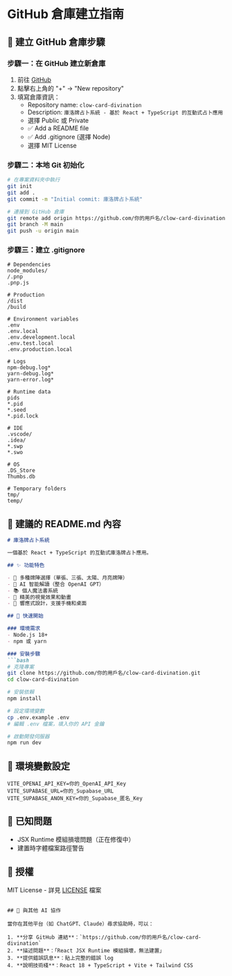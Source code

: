 # GitHub 倉庫建立指南

## 🐙 建立 GitHub 倉庫步驟

### 步驟一：在 GitHub 建立新倉庫
1. 前往 [GitHub](https://github.com)
2. 點擊右上角的 "+" → "New repository"
3. 填寫倉庫資訊：
   - Repository name: `clow-card-divination`
   - Description: `庫洛牌占卜系統 - 基於 React + TypeScript 的互動式占卜應用`
   - 選擇 Public 或 Private
   - ✅ Add a README file
   - ✅ Add .gitignore (選擇 Node)
   - 選擇 MIT License

### 步驟二：本地 Git 初始化
```bash
# 在專案資料夾中執行
git init
git add .
git commit -m "Initial commit: 庫洛牌占卜系統"

# 連接到 GitHub 倉庫
git remote add origin https://github.com/你的用戶名/clow-card-divination.git
git branch -M main
git push -u origin main
```

### 步驟三：建立 .gitignore
```gitignore
# Dependencies
node_modules/
/.pnp
.pnp.js

# Production
/dist
/build

# Environment variables
.env
.env.local
.env.development.local
.env.test.local
.env.production.local

# Logs
npm-debug.log*
yarn-debug.log*
yarn-error.log*

# Runtime data
pids
*.pid
*.seed
*.pid.lock

# IDE
.vscode/
.idea/
*.swp
*.swo

# OS
.DS_Store
Thumbs.db

# Temporary folders
tmp/
temp/
```

## 📝 建議的 README.md 內容

```markdown
# 庫洛牌占卜系統

一個基於 React + TypeScript 的互動式庫洛牌占卜應用。

## ✨ 功能特色

- 🎴 多種牌陣選擇（單張、三張、太陽、月亮牌陣）
- 🤖 AI 智能解讀（整合 OpenAI GPT）
- 📚 個人魔法書系統
- 🎨 精美的視覺效果和動畫
- 📱 響應式設計，支援手機和桌面

## 🚀 快速開始

### 環境需求
- Node.js 18+
- npm 或 yarn

### 安裝步驟
```bash
# 克隆專案
git clone https://github.com/你的用戶名/clow-card-divination.git
cd clow-card-divination

# 安裝依賴
npm install

# 設定環境變數
cp .env.example .env
# 編輯 .env 檔案，填入你的 API 金鑰

# 啟動開發伺服器
npm run dev
```

## 🔧 環境變數設定

```env
VITE_OPENAI_API_KEY=你的_OpenAI_API_Key
VITE_SUPABASE_URL=你的_Supabase_URL
VITE_SUPABASE_ANON_KEY=你的_Supabase_匿名_Key
```

## 🐛 已知問題

- JSX Runtime 模組損壞問題（正在修復中）
- 建置時字體檔案路徑警告

## 📄 授權

MIT License - 詳見 [LICENSE](LICENSE) 檔案
```

## 🔄 與其他 AI 協作

當你在其他平台（如 ChatGPT、Claude）尋求協助時，可以：

1. **分享 GitHub 連結**：`https://github.com/你的用戶名/clow-card-divination`
2. **描述問題**：「React JSX Runtime 模組損壞，無法建置」
3. **提供錯誤訊息**：貼上完整的錯誤 log
4. **說明技術棧**：React 18 + TypeScript + Vite + Tailwind CSS